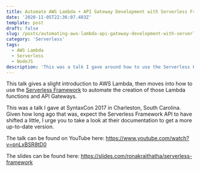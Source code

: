 ```yaml
---
title: Automate AWS Lambda + API Gateway Development with Serverless Framework
date: '2020-11-05T22:36:07.483Z'
template: post
draft: false
slug: /posts/automating-aws-lambda-api-gateway-development-with-serverless-framework
category: 'Serverless'
tags:
  - AWS Lambda
  - Serverless
  - NodeJS
description: 'This was a talk I gave around how to use the Serverless Framework to automate Serverless developement.'
---
```


This talk gives a slight introduction to AWS Lambda, then moves into how to use the [Serverless Framework](https://www.serverless.com/) to automate the creation of those Lambda functions and API Gateways.

This was a talk I gave at SyntaxCon 2017 in Charleston, South Carolina. Given how long ago that was, expect the Serverless Framework API to have shifted a little, I urge you to take a look at their documentation to get a more up-to-date version. 

The talk can be found on YouTube here: https://www.youtube.com/watch?v=pnLxBSR8tD0

The slides can be found here: https://slides.com/ronakraithatha/serverless-framework